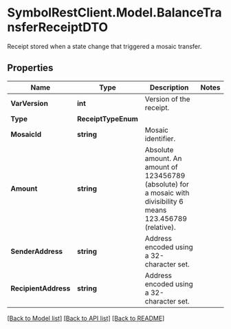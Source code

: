 # SymbolRestClient.Model.BalanceTransferReceiptDTO
Receipt stored when a state change that triggered a mosaic transfer.

## Properties

Name | Type | Description | Notes
------------ | ------------- | ------------- | -------------
**VarVersion** | **int** | Version of the receipt. | 
**Type** | **ReceiptTypeEnum** |  | 
**MosaicId** | **string** | Mosaic identifier. | 
**Amount** | **string** | Absolute amount. An amount of 123456789 (absolute) for a mosaic with divisibility 6 means 123.456789 (relative). | 
**SenderAddress** | **string** | Address encoded using a 32-character set. | 
**RecipientAddress** | **string** | Address encoded using a 32-character set. | 

[[Back to Model list]](../README.md#documentation-for-models) [[Back to API list]](../README.md#documentation-for-api-endpoints) [[Back to README]](../README.md)

